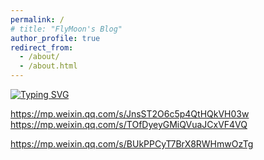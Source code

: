 ```yaml
---
permalink: /
# title: "FlyMoon's Blog"
author_profile: true
redirect_from: 
  - /about/
  - /about.html
---
```


[![Typing SVG](https://readme-typing-svg.demolab.com?font=Fira+Code&weight=700&size=30&letterSpacing=-1px&pause=1000&color=444444&background=FFFFFF00&center=false%E5%81%87&vCenter=false%E5%81%87&multiline=true&repeat=true%E7%9C%9F&random=false%E5%81%87&width=600&lines=Still+making+sense+of+JavaScript)](https://git.io/typing-svg)

https://mp.weixin.qq.com/s/JnsST2O6c5p4QtHQkVH03w
https://mp.weixin.qq.com/s/TOfDyeyGMiQVuaJCxVF4VQ

https://mp.weixin.qq.com/s/BUkPPCyT7BrX8RWHmwOzTg
